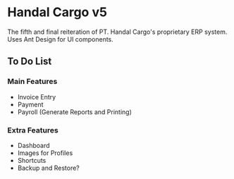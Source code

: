 # Handal Cargo v5

The fifth and final reiteration of PT. Handal Cargo's proprietary ERP system.  
Uses Ant Design for UI components.

## To Do List

### Main Features

- Invoice Entry
- Payment
- Payroll (Generate Reports and Printing)

### Extra Features

- Dashboard
- Images for Profiles
- Shortcuts
- Backup and Restore?
